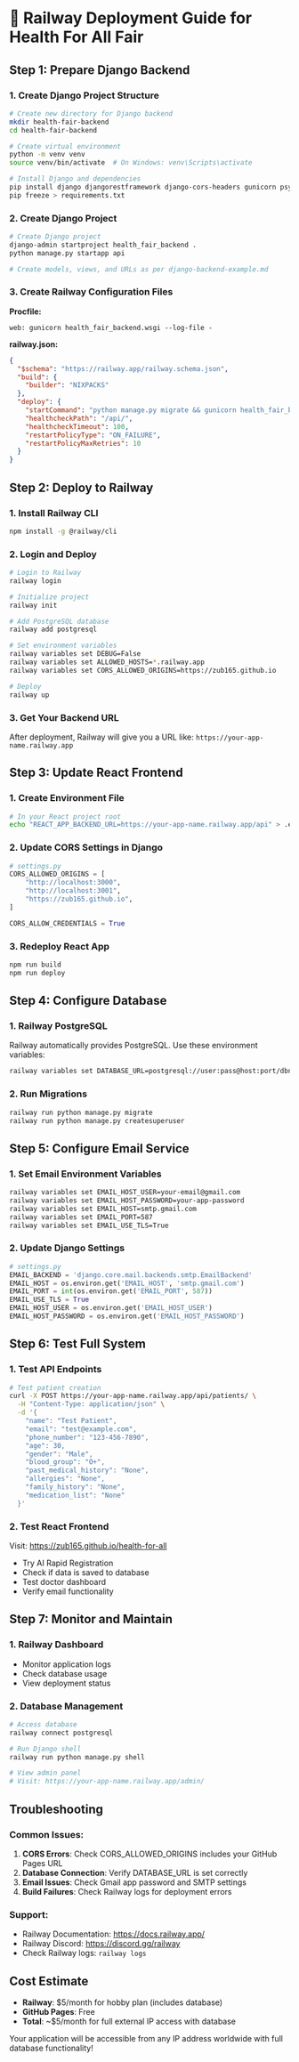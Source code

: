 # 🚀 Railway Deployment Guide for Health For All Fair

## Step 1: Prepare Django Backend

### 1. Create Django Project Structure
```bash
# Create new directory for Django backend
mkdir health-fair-backend
cd health-fair-backend

# Create virtual environment
python -m venv venv
source venv/bin/activate  # On Windows: venv\Scripts\activate

# Install Django and dependencies
pip install django djangorestframework django-cors-headers gunicorn psycopg2-binary python-decouple
pip freeze > requirements.txt
```

### 2. Create Django Project
```bash
# Create Django project
django-admin startproject health_fair_backend .
python manage.py startapp api

# Create models, views, and URLs as per django-backend-example.md
```

### 3. Create Railway Configuration Files

**Procfile:**
```
web: gunicorn health_fair_backend.wsgi --log-file -
```

**railway.json:**
```json
{
  "$schema": "https://railway.app/railway.schema.json",
  "build": {
    "builder": "NIXPACKS"
  },
  "deploy": {
    "startCommand": "python manage.py migrate && gunicorn health_fair_backend.wsgi --log-file -",
    "healthcheckPath": "/api/",
    "healthcheckTimeout": 100,
    "restartPolicyType": "ON_FAILURE",
    "restartPolicyMaxRetries": 10
  }
}
```

## Step 2: Deploy to Railway

### 1. Install Railway CLI
```bash
npm install -g @railway/cli
```

### 2. Login and Deploy
```bash
# Login to Railway
railway login

# Initialize project
railway init

# Add PostgreSQL database
railway add postgresql

# Set environment variables
railway variables set DEBUG=False
railway variables set ALLOWED_HOSTS=*.railway.app
railway variables set CORS_ALLOWED_ORIGINS=https://zub165.github.io

# Deploy
railway up
```

### 3. Get Your Backend URL
After deployment, Railway will give you a URL like:
`https://your-app-name.railway.app`

## Step 3: Update React Frontend

### 1. Create Environment File
```bash
# In your React project root
echo "REACT_APP_BACKEND_URL=https://your-app-name.railway.app/api" > .env
```

### 2. Update CORS Settings in Django
```python
# settings.py
CORS_ALLOWED_ORIGINS = [
    "http://localhost:3000",
    "http://localhost:3001",
    "https://zub165.github.io",
]

CORS_ALLOW_CREDENTIALS = True
```

### 3. Redeploy React App
```bash
npm run build
npm run deploy
```

## Step 4: Configure Database

### 1. Railway PostgreSQL
Railway automatically provides PostgreSQL. Use these environment variables:
```bash
railway variables set DATABASE_URL=postgresql://user:pass@host:port/dbname
```

### 2. Run Migrations
```bash
railway run python manage.py migrate
railway run python manage.py createsuperuser
```

## Step 5: Configure Email Service

### 1. Set Email Environment Variables
```bash
railway variables set EMAIL_HOST_USER=your-email@gmail.com
railway variables set EMAIL_HOST_PASSWORD=your-app-password
railway variables set EMAIL_HOST=smtp.gmail.com
railway variables set EMAIL_PORT=587
railway variables set EMAIL_USE_TLS=True
```

### 2. Update Django Settings
```python
# settings.py
EMAIL_BACKEND = 'django.core.mail.backends.smtp.EmailBackend'
EMAIL_HOST = os.environ.get('EMAIL_HOST', 'smtp.gmail.com')
EMAIL_PORT = int(os.environ.get('EMAIL_PORT', 587))
EMAIL_USE_TLS = True
EMAIL_HOST_USER = os.environ.get('EMAIL_HOST_USER')
EMAIL_HOST_PASSWORD = os.environ.get('EMAIL_HOST_PASSWORD')
```

## Step 6: Test Full System

### 1. Test API Endpoints
```bash
# Test patient creation
curl -X POST https://your-app-name.railway.app/api/patients/ \
  -H "Content-Type: application/json" \
  -d '{
    "name": "Test Patient",
    "email": "test@example.com",
    "phone_number": "123-456-7890",
    "age": 30,
    "gender": "Male",
    "blood_group": "O+",
    "past_medical_history": "None",
    "allergies": "None",
    "family_history": "None",
    "medication_list": "None"
  }'
```

### 2. Test React Frontend
Visit: https://zub165.github.io/health-for-all
- Try AI Rapid Registration
- Check if data is saved to database
- Test doctor dashboard
- Verify email functionality

## Step 7: Monitor and Maintain

### 1. Railway Dashboard
- Monitor application logs
- Check database usage
- View deployment status

### 2. Database Management
```bash
# Access database
railway connect postgresql

# Run Django shell
railway run python manage.py shell

# View admin panel
# Visit: https://your-app-name.railway.app/admin/
```

## Troubleshooting

### Common Issues:
1. **CORS Errors**: Check CORS_ALLOWED_ORIGINS includes your GitHub Pages URL
2. **Database Connection**: Verify DATABASE_URL is set correctly
3. **Email Issues**: Check Gmail app password and SMTP settings
4. **Build Failures**: Check Railway logs for deployment errors

### Support:
- Railway Documentation: https://docs.railway.app/
- Railway Discord: https://discord.gg/railway
- Check Railway logs: `railway logs`

## Cost Estimate
- **Railway**: $5/month for hobby plan (includes database)
- **GitHub Pages**: Free
- **Total**: ~$5/month for full external IP access with database

Your application will be accessible from any IP address worldwide with full database functionality!
